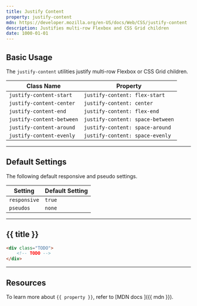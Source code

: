 ```yaml
---
title: Justify Content
property: justify-content
mdn: https://developer.mozilla.org/en-US/docs/Web/CSS/justify-content
description: Justifies multi-row Flexbox and CSS Grid children
date: 1000-01-01
---
```


## Basic Usage

The `justify-content` utilities justify multi-row Flexbox or CSS Grid children.

| Class Name                | Property                         |
| ------------------------- | -------------------------------- |
| `justify-content-start`   | `justify-content: flex-start`    |
| `justify-content-center`  | `justify-content: center`        |
| `justify-content-end`     | `justify-content: flex-end`      |
| `justify-content-between` | `justify-content: space-between` |
| `justify-content-around`  | `justify-content: space-around`  |
| `justify-content-evenly`  | `justify-content: space-evenly`  |

---

## Default Settings

The following default responsive and pseudo settings.

| Setting      | Default Setting |
| ------------ | --------------- |
| `responsive` | `true`          |
| `pseudos`    | `none`          |

---

## {{ title }}

<div class="bg-silver-200 p-20 h-256 radius-md flex flex-wrap align-content-center">
  <!-- ... -->
</div>

```html
<div class="TODO">
	<!-- TODO -->
</div>
```

---

## Resources

To learn more about `{{ property }}`, refer to [MDN docs <i class="far fa-external-link ml-6"></i>]({{ mdn }}).
